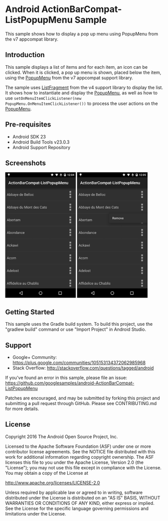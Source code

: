 
Android ActionBarCompat-ListPopupMenu Sample
===================================

This sample shows how to display a pop up menu using PopupMenu from the v7 appcompat library.

Introduction
------------

This sample displays a list of items and for each item, an icon can be clicked. When it is clicked, a pop up menu is shown, placed below the item, using the [PopupMenu][1] from the v7 appcompat support library.

The sample uses [ListFragment][2] from the v4 support library to display the list. It shows how to instantiate and display the [PopupMenu][1], as well as how to use `setOnMenuItemClickListener(new PopupMenu.OnMenuItemClickListener())` to process the user actions on the [PopupMenu][1].

[1]: https://developer.android.com/reference/android/support/v7/widget/PopupMenu.html
[2]: https://developer.android.com/reference/android/support/v4/app/ListFragment.html

Pre-requisites
--------------

- Android SDK 23
- Android Build Tools v23.0.3
- Android Support Repository

Screenshots
-------------

<img src="screenshots/1-main.png" height="400" alt="Screenshot"/> <img src="screenshots/2-popup.png" height="400" alt="Screenshot"/> 

Getting Started
---------------

This sample uses the Gradle build system. To build this project, use the
"gradlew build" command or use "Import Project" in Android Studio.

Support
-------

- Google+ Community: https://plus.google.com/communities/105153134372062985968
- Stack Overflow: http://stackoverflow.com/questions/tagged/android

If you've found an error in this sample, please file an issue:
https://github.com/googlesamples/android-ActionBarCompat-ListPopupMenu

Patches are encouraged, and may be submitted by forking this project and
submitting a pull request through GitHub. Please see CONTRIBUTING.md for more details.

License
-------

Copyright 2016 The Android Open Source Project, Inc.

Licensed to the Apache Software Foundation (ASF) under one or more contributor
license agreements.  See the NOTICE file distributed with this work for
additional information regarding copyright ownership.  The ASF licenses this
file to you under the Apache License, Version 2.0 (the "License"); you may not
use this file except in compliance with the License.  You may obtain a copy of
the License at

http://www.apache.org/licenses/LICENSE-2.0

Unless required by applicable law or agreed to in writing, software
distributed under the License is distributed on an "AS IS" BASIS, WITHOUT
WARRANTIES OR CONDITIONS OF ANY KIND, either express or implied.  See the
License for the specific language governing permissions and limitations under
the License.
